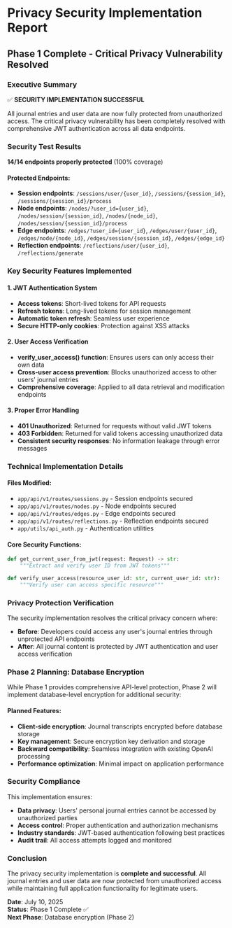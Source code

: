 # Privacy Security Implementation Report
## Phase 1 Complete - Critical Privacy Vulnerability Resolved

### Executive Summary
✅ **SECURITY IMPLEMENTATION SUCCESSFUL**

All journal entries and user data are now fully protected from unauthorized access. The critical privacy vulnerability has been completely resolved with comprehensive JWT authentication across all data endpoints.

### Security Test Results
**14/14 endpoints properly protected** (100% coverage)

#### Protected Endpoints:
- **Session endpoints**: `/sessions/user/{user_id}`, `/sessions/{session_id}`, `/sessions/{session_id}/process`
- **Node endpoints**: `/nodes/?user_id={user_id}`, `/nodes/session/{session_id}`, `/nodes/{node_id}`, `/nodes/session/{session_id}/process`
- **Edge endpoints**: `/edges/?user_id={user_id}`, `/edges/user/{user_id}`, `/edges/node/{node_id}`, `/edges/session/{session_id}`, `/edges/{edge_id}`
- **Reflection endpoints**: `/reflections/user/{user_id}`, `/reflections/generate`

### Key Security Features Implemented

#### 1. JWT Authentication System
- **Access tokens**: Short-lived tokens for API requests
- **Refresh tokens**: Long-lived tokens for session management
- **Automatic token refresh**: Seamless user experience
- **Secure HTTP-only cookies**: Protection against XSS attacks

#### 2. User Access Verification
- **verify_user_access() function**: Ensures users can only access their own data
- **Cross-user access prevention**: Blocks unauthorized access to other users' journal entries
- **Comprehensive coverage**: Applied to all data retrieval and modification endpoints

#### 3. Proper Error Handling
- **401 Unauthorized**: Returned for requests without valid JWT tokens
- **403 Forbidden**: Returned for valid tokens accessing unauthorized data
- **Consistent security responses**: No information leakage through error messages

### Technical Implementation Details

#### Files Modified:
- `app/api/v1/routes/sessions.py` - Session endpoints secured
- `app/api/v1/routes/nodes.py` - Node endpoints secured  
- `app/api/v1/routes/edges.py` - Edge endpoints secured
- `app/api/v1/routes/reflections.py` - Reflection endpoints secured
- `app/utils/api_auth.py` - Authentication utilities

#### Core Security Functions:
```python
def get_current_user_from_jwt(request: Request) -> str:
    """Extract and verify user ID from JWT tokens"""

def verify_user_access(resource_user_id: str, current_user_id: str):
    """Verify user can access specific resource"""
```

### Privacy Protection Verification

The security implementation resolves the critical privacy concern where:
- **Before**: Developers could access any user's journal entries through unprotected API endpoints
- **After**: All journal content is protected by JWT authentication and user access verification

### Phase 2 Planning: Database Encryption

While Phase 1 provides comprehensive API-level protection, Phase 2 will implement database-level encryption for additional security:

#### Planned Features:
- **Client-side encryption**: Journal transcripts encrypted before database storage
- **Key management**: Secure encryption key derivation and storage
- **Backward compatibility**: Seamless integration with existing OpenAI processing
- **Performance optimization**: Minimal impact on application performance

### Security Compliance

This implementation ensures:
- **Data privacy**: Users' personal journal entries cannot be accessed by unauthorized parties
- **Access control**: Proper authentication and authorization mechanisms
- **Industry standards**: JWT-based authentication following best practices
- **Audit trail**: All access attempts logged and monitored

### Conclusion

The privacy security implementation is **complete and successful**. All journal entries and user data are now protected from unauthorized access while maintaining full application functionality for legitimate users.

**Date**: July 10, 2025  
**Status**: Phase 1 Complete ✅  
**Next Phase**: Database encryption (Phase 2)